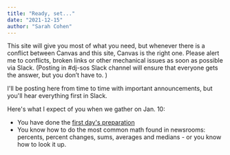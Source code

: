 ```yaml
---
title: "Ready, set..."
date: "2021-12-15"
author: "Sarah Cohen"
--- 
```


This site will give you most of what you need, but whenever there is a conflict between Canvas and this site, Canvas is the right one. Please alert me to conflicts, broken links or other mechanical issues as soon as possible via Slack. (Posting in #dj-sos Slack channel will ensure that everyone gets the answer, but you don’t have to. )


I'll be posting here from time to time with important announcements, but you'll hear everything first in Slack. 

Here's what I expect of you when we gather on Jan. 10: 

* You have done the [first day's preparation](/dataj/weeks/week01-1/)
* You know how to do the most common math found in newsrooms: percents, percent changes, sums, averages and medians - or you know how to look it up. 

